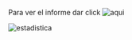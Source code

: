 Para ver el informe dar click ![aqui](https://lookerstudio.google.com/s/kX6pZRid0vE )

![estadistica](Visualización_edad_sexo_clasificacion_estado.png)


